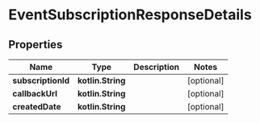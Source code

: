 
# EventSubscriptionResponseDetails

## Properties
Name | Type | Description | Notes
------------ | ------------- | ------------- | -------------
**subscriptionId** | **kotlin.String** |  |  [optional]
**callbackUrl** | **kotlin.String** |  |  [optional]
**createdDate** | **kotlin.String** |  |  [optional]



